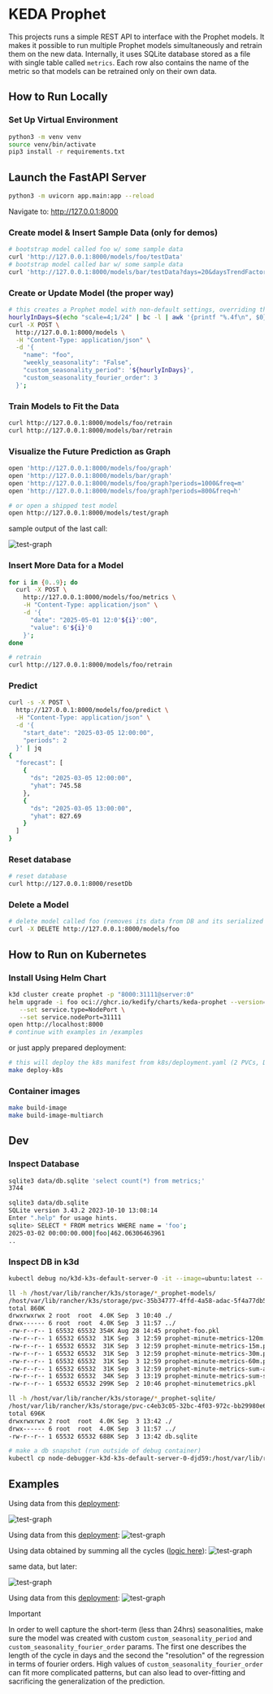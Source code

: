 # KEDA Prophet

This projects runs a simple REST API to interface with the Prophet models. It makes it possible to run  multiple Prophet models simultaneously and retrain them on the new data. Internally, it uses SQLite database stored as a file with single table called `metrics`. Each row also contains the name of the metric so that models can be retrained only on their own data.

##  How to Run Locally

###  Set Up Virtual Environment

```bash
python3 -m venv venv
source venv/bin/activate
pip3 install -r requirements.txt
```

## Launch the FastAPI Server

```bash
python3 -m uvicorn app.main:app --reload
```

Navigate to: http://127.0.0.1:8000

### Create model & Insert Sample Data (only for demos)
```bash
# bootstrap model called foo w/ some sample data
curl 'http://127.0.0.1:8000/models/foo/testData'
# bootstrap model called bar w/ some sample data
curl 'http://127.0.0.1:8000/models/bar/testData?days=20&daysTrendFactor=1.2&offHoursFactor=.3&jitter=.1'
```

### Create or Update Model (the proper way)
```bash
# this creates a Prophet model with non-default settings, overriding the `weekly_seasonality` and adding one custom seasonality
hourlyInDays=$(echo "scale=4;1/24" | bc -l | awk '{printf "%.4f\n", $0}')
curl -X POST \
  http://127.0.0.1:8000/models \
  -H "Content-Type: application/json" \
  -d '{
    "name": "foo",
    "weekly_seasonality": "False",
    "custom_seasonality_period": '${hourlyInDays}',
    "custom_seasonality_fourier_order": 3
  }';
```

### Train Models to Fit the Data
```bash
curl http://127.0.0.1:8000/models/foo/retrain
curl http://127.0.0.1:8000/models/bar/retrain
```

### Visualize the Future Prediction as Graph
```bash
open 'http://127.0.0.1:8000/models/foo/graph'
open 'http://127.0.0.1:8000/models/bar/graph'
open 'http://127.0.0.1:8000/models/foo/graph?periods=1000&freq=m'
open 'http://127.0.0.1:8000/models/foo/graph?periods=800&freq=h'

# or open a shipped test model
open http://127.0.0.1:8000/models/test/graph
```

sample output of the last call:
<!-- curl http://127.0.0.1:8000/graph/test -o ./test-graph.png -->
![test-graph](./test-graph.png "Future predictions")

### Insert More Data for a Model
```bash
for i in {0..9}; do
  curl -X POST \
    http://127.0.0.1:8000/models/foo/metrics \
    -H "Content-Type: application/json" \
    -d '{
      "date": "2025-05-01 12:0'${i}':00",
      "value": 6'${i}'0
    }';
done

# retrain
curl http://127.0.0.1:8000/models/foo/retrain
```

### Predict
```bash
curl -s -X POST \
  http://127.0.0.1:8000/models/foo/predict \
  -H "Content-Type: application/json" \
  -d '{
    "start_date": "2025-03-05 12:00:00",
    "periods": 2
  }' | jq
{
  "forecast": [
    {
      "ds": "2025-03-05 12:00:00",
      "yhat": 745.58
    },
    {
      "ds": "2025-03-05 13:00:00",
      "yhat": 827.69
    }
  ]
}
```

### Reset database
```bash
# reset database
curl http://127.0.0.1:8000/resetDb
```

### Delete a Model
```bash
# delete model called foo (removes its data from DB and its serialized Prophet model from fs)
curl -X DELETE http://127.0.0.1:8000/models/foo
```

##  How to Run on Kubernetes

### Install Using Helm Chart
```bash
k3d cluster create prophet -p "8000:31111@server:0"
helm upgrade -i foo oci://ghcr.io/kedify/charts/keda-prophet --version=v0.0.1 \
   --set service.type=NodePort \
   --set service.nodePort=31111
open http://localhost:8000
# continue with examples in /examples
```

or just apply prepared deployment:
```bash
# this will deploy the k8s manifest from k8s/deployment.yaml (2 PVCs, Deployment and Service)
make deploy-k8s
```

### Container images

```bash
make build-image
make build-image-multiarch
```

## Dev

### Inspect Database

```bash
sqlite3 data/db.sqlite 'select count(*) from metrics;'
3744
```

```bash
sqlite3 data/db.sqlite
SQLite version 3.43.2 2023-10-10 13:08:14
Enter ".help" for usage hints.
sqlite> SELECT * FROM metrics WHERE name = 'foo';
2025-03-02 00:00:00.000|foo|462.06306463961
..
```

### Inspect DB in k3d
```bash
kubectl debug no/k3d-k3s-default-server-0 -it --image=ubuntu:latest -- bash

ll -h /host/var/lib/rancher/k3s/storage/*_prophet-models/
/host/var/lib/rancher/k3s/storage/pvc-35b34777-4ffd-4a58-adac-5f4a77db5e71_default_prophet-models/:
total 860K
drwxrwxrwx 2 root  root  4.0K Sep  3 10:40 ./
drwx------ 6 root  root  4.0K Sep  3 11:57 ../
-rw-r--r-- 1 65532 65532 354K Aug 28 14:45 prophet-foo.pkl
-rw-r--r-- 1 65532 65532  31K Sep  3 12:59 prophet-minute-metrics-120m.pkl
-rw-r--r-- 1 65532 65532  31K Sep  3 12:59 prophet-minute-metrics-15m.pkl
-rw-r--r-- 1 65532 65532  31K Sep  3 12:59 prophet-minute-metrics-30m.pkl
-rw-r--r-- 1 65532 65532  31K Sep  3 12:59 prophet-minute-metrics-60m.pkl
-rw-r--r-- 1 65532 65532  31K Sep  3 12:59 prophet-minute-metrics-sum-all.pkl
-rw-r--r-- 1 65532 65532  34K Sep  3 13:19 prophet-minute-metrics-sum-some.pkl
-rw-r--r-- 1 65532 65532 299K Sep  2 10:46 prophet-minutemetrics.pkl

ll -h /host/var/lib/rancher/k3s/storage/*_prophet-sqlite/
/host/var/lib/rancher/k3s/storage/pvc-c4eb3c05-32bc-4f03-972c-bb29980e6f20_default_prophet-sqlite/:
total 696K
drwxrwxrwx 2 root  root  4.0K Sep  3 13:42 ./
drwx------ 6 root  root  4.0K Sep  3 11:57 ../
-rw-r--r-- 1 65532 65532 688K Sep  3 13:42 db.sqlite

# make a db snapshot (run outside of debug container)
kubectl cp node-debugger-k3d-k3s-default-server-0-djd59:/host/var/lib/rancher/k3s/storage/pvc-c4eb3c05-32bc-4f03-972c-bb29980e6f20_default_prophet-sqlite/db.sqlite ./db.sqlite_bak
```

## Examples
<!-- curl http://localhost:8000/models/minute-metrics-60m/graph?periods=500&freq=30s&hoursAgo=3 -o ./60m-500p-30s -->
Using data from this [deployment](https://github.com/jkremser/keda-prophet-poc/blob/b08d8b6cd1326530db44649aa73e0e23dd723d70/example/minutemetrics.yaml#L77-L101):

![test-graph](./60m-500p-30s.png "Future predictions")

<!-- curl http://localhost:8000/models/minute-metrics-30m/graph?periods=800p&freq=20s -o ./30m-800p-20s -->
Using data from this [deployment](https://github.com/jkremser/keda-prophet-poc/blob/b08d8b6cd1326530db44649aa73e0e23dd723d70/example/minutemetrics.yaml#L39-L63):
![test-graph](./30m-800p-20s.png "Future predictions")

<!-- curl http://localhost:8000/models/minute-metrics-sum-all/graph?periods=37&freq=1min -o ./sum-all-37p-1m -->
Using data obtained by summing all the cycles ([logic here](https://github.com/jkremser/keda-prophet-poc/blob/b08d8b6cd1326530db44649aa73e0e23dd723d70/example/feeder.yaml#L64)):
![test-graph](./sum-all-37p-1m.png "Future predictions")

same data, but later:
<!-- http://localhost:8000/models/minute-metrics-sum-all/graph?periods=400&freq=1min&hoursAgo=4 -o ./sum-all-400p-1m -->
![test-graph](./sum-all-400p-1m.png "Future predictions")

<!-- curl http://localhost:8000/models/minute-metrics-120m/graph?periods=300&freq=10min&hoursAgo=4 -o ./120m-300p-10m -->
Using data from this [deployment](https://github.com/jkremser/keda-prophet-poc/blob/b08d8b6cd1326530db44649aa73e0e23dd723d70/example/minutemetrics.yaml#L115-L139):
![test-graph](./120m-300p-10m.png "Future predictions")

> [!IMPORTANT]
> In order to well capture the short-term (less than 24hrs) seasonalities, make sure the model was created with custom `custom_seasonality_period` and `custom_seasonality_fourier_order` params. The first one describes the length of the cycle in days and the second the "resolution" of the regression in terms of fourier orders. High values of `custom_seasonality_fourier_order` can fit more complicated patterns, but can also lead to over-fitting and sacrificing the generalization of the prediction.
